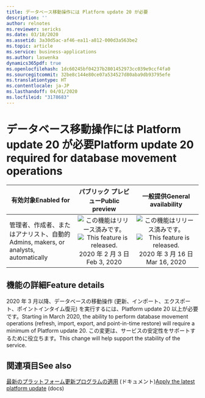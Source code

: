 ```yaml
---
title: データベース移動操作には Platform update 20 が必要
description: ''
author: relnotes
ms.reviewer: sericks
ms.date: 03/18/2020
ms.assetid: 3a30d5ac-af46-ea11-a812-000d3a563be2
ms.topic: article
ms.service: business-applications
ms.author: laswenka
dynamics365pdf: true
ms.openlocfilehash: 1dc60245bf04237b2801452973cc039e9ccf4fa0
ms.sourcegitcommit: 32be8c144e80ce07a534527d80aba9db93795efe
ms.translationtype: HT
ms.contentlocale: ja-JP
ms.lasthandoff: 04/01/2020
ms.locfileid: "3178683"
---
```

# <a name="platform-update-20-required-for-database-movement-operations"></a><span data-ttu-id="c912e-102">データベース移動操作には Platform update 20 が必要</span><span class="sxs-lookup"><span data-stu-id="c912e-102">Platform update 20 required for database movement operations</span></span>


| <span data-ttu-id="c912e-103">有効対象</span><span class="sxs-lookup"><span data-stu-id="c912e-103">Enabled for</span></span>    |  <span data-ttu-id="c912e-104">パブリック プレビュー</span><span class="sxs-lookup"><span data-stu-id="c912e-104">Public preview</span></span> | <span data-ttu-id="c912e-105">一般提供</span><span class="sxs-lookup"><span data-stu-id="c912e-105">General availability</span></span> | 
| ---------- | :----------: |:----------: |
|<span data-ttu-id="c912e-106">管理者、作成者、またはアナリスト、自動的</span><span class="sxs-lookup"><span data-stu-id="c912e-106">Admins, makers, or analysts, automatically</span></span>|<span data-ttu-id="c912e-107">![この機能はリリース済みです。](/dynamics365-release-plan/media/green-checkmark.png "この機能はリリース済みです。")</span><span class="sxs-lookup"><span data-stu-id="c912e-107">![This feature is released.](/dynamics365-release-plan/media/green-checkmark.png "This feature is released.")</span></span> <span data-ttu-id="c912e-108">2020 年 2 月 3 日</span><span class="sxs-lookup"><span data-stu-id="c912e-108">Feb 3, 2020</span></span>| <span data-ttu-id="c912e-109">![この機能はリリース済みです。](/dynamics365-release-plan/media/green-checkmark.png "この機能はリリース済みです。")</span><span class="sxs-lookup"><span data-stu-id="c912e-109">![This feature is released.](/dynamics365-release-plan/media/green-checkmark.png "This feature is released.")</span></span> <span data-ttu-id="c912e-110">2020 年 3 月 16 日</span><span class="sxs-lookup"><span data-stu-id="c912e-110">Mar 16, 2020</span></span>|






## <a name="feature-details"></a><span data-ttu-id="c912e-111">機能の詳細</span><span class="sxs-lookup"><span data-stu-id="c912e-111">Feature details</span></span>
<!--feature detail start -->
<span data-ttu-id="c912e-112">2020 年 3 月以降、データベースの移動操作 (更新、インポート、エクスポート、ポイントインタイム復元) を実行するには、Platform update 20 以上が必要です。</span><span class="sxs-lookup"><span data-stu-id="c912e-112">Starting in March 2020, the ability to perform database movement operations (refresh, import, export, and point-in-time restore) will require a minimum of Platform update 20.</span></span>  <span data-ttu-id="c912e-113">この変更は、サービスの安定性をサポートするために役立ちます。</span><span class="sxs-lookup"><span data-stu-id="c912e-113">This change will help support the stability of the service.</span></span>
<!--feature detail end -->










## <a name="see-also"></a><span data-ttu-id="c912e-114">関連項目</span><span class="sxs-lookup"><span data-stu-id="c912e-114">See also</span></span>

<span data-ttu-id="c912e-115">[最新のプラットフォーム更新プログラムの適用](https://aka.ms/D3FORefreshPlatform) (ドキュメント)</span><span class="sxs-lookup"><span data-stu-id="c912e-115">[Apply the latest platform update](https://aka.ms/D3FORefreshPlatform) (docs)</span></span>
